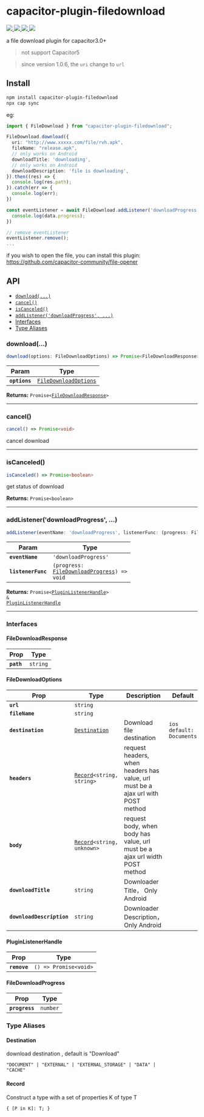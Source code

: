 # capacitor-plugin-filedownload
<p align="left">
  <a href="https://img.shields.io/badge/support-Android-516BEB?logo=android&logoColor=white&style=plastic">
    <img src="https://img.shields.io/badge/support-Android-516BEB?style=plastic">
  </a>
  <a href="https://img.shields.io/badge/support-Android-516BEB?logo=android&logoColor=white&style=plastic">
    <img src="https://img.shields.io/badge/support-IOS-516BEB?style=plastic">
  </a>
  <a href="https://www.npmjs.com/package/capacitor-plugin-filedownload">
    <img src="https://img.shields.io/npm/v/capacitor-plugin-filedownload/latest.svg">
  </a>
  <a href="https://www.npmjs.com/package/capacitor-plugin-filedownload">
    <img src="https://img.shields.io/npm/dm/capacitor-plugin-filedownload.svg"/>
  </a>
</p>
a file download plugin for capacitor3.0+

> not support Capacitor5

> since version 1.0.6, the `uri` change to `url`

## Install

```bash
npm install capacitor-plugin-filedownload
npx cap sync
```
eg:
```ts
import { FileDownload } from "capacitor-plugin-filedownload";

FileDownload.download({
  uri: "http://www.xxxxx.com/file/rvh.apk",
  fileName: "release.apk",
  // only works on Android
  downloadTitle: 'downloading',
  // only works on Android
  downloadDescription: 'file is downloading',
}).then((res) => {
  console.log(res.path);
}).catch(err => {
  console.log(err);
})

const eventListener = await FileDownload.addListener('downloadProgress', data =>{
  console.log(data.progress);
})

// remove eventListener
eventListener.remove();
...
```
if you wish to open the file, you can install this plugin:
https://github.com/capacitor-community/file-opener

## API

<docgen-index>

* [`download(...)`](#download)
* [`cancel()`](#cancel)
* [`isCanceled()`](#iscanceled)
* [`addListener('downloadProgress', ...)`](#addlistenerdownloadprogress)
* [Interfaces](#interfaces)
* [Type Aliases](#type-aliases)

</docgen-index>

<docgen-api>
<!--Update the source file JSDoc comments and rerun docgen to update the docs below-->

### download(...)

```typescript
download(options: FileDownloadOptions) => Promise<FileDownloadResponse>
```

| Param         | Type                                                                |
| ------------- | ------------------------------------------------------------------- |
| **`options`** | <code><a href="#filedownloadoptions">FileDownloadOptions</a></code> |

**Returns:** <code>Promise&lt;<a href="#filedownloadresponse">FileDownloadResponse</a>&gt;</code>

--------------------


### cancel()

```typescript
cancel() => Promise<void>
```

cancel download

--------------------


### isCanceled()

```typescript
isCanceled() => Promise<boolean>
```

get status of download

**Returns:** <code>Promise&lt;boolean&gt;</code>

--------------------


### addListener('downloadProgress', ...)

```typescript
addListener(eventName: 'downloadProgress', listenerFunc: (progress: FileDownloadProgress) => void) => Promise<PluginListenerHandle> & PluginListenerHandle
```

| Param              | Type                                                                                         |
| ------------------ | -------------------------------------------------------------------------------------------- |
| **`eventName`**    | <code>'downloadProgress'</code>                                                              |
| **`listenerFunc`** | <code>(progress: <a href="#filedownloadprogress">FileDownloadProgress</a>) =&gt; void</code> |

**Returns:** <code>Promise&lt;<a href="#pluginlistenerhandle">PluginListenerHandle</a>&gt; & <a href="#pluginlistenerhandle">PluginListenerHandle</a></code>

--------------------


### Interfaces


#### FileDownloadResponse

| Prop       | Type                |
| ---------- | ------------------- |
| **`path`** | <code>string</code> |


#### FileDownloadOptions

| Prop                      | Type                                                             | Description                                                                      | Default                             |
| ------------------------- | ---------------------------------------------------------------- | -------------------------------------------------------------------------------- | ----------------------------------- |
| **`url`**                 | <code>string</code>                                              |                                                                                  |                                     |
| **`fileName`**            | <code>string</code>                                              |                                                                                  |                                     |
| **`destination`**         | <code><a href="#destination">Destination</a></code>              | Download file destination                                                        | <code>ios default: Documents</code> |
| **`headers`**             | <code><a href="#record">Record</a>&lt;string, string&gt;</code>  | request headers, when headers has value, url must be a ajax url with POST method |                                     |
| **`body`**                | <code><a href="#record">Record</a>&lt;string, unknown&gt;</code> | request body, when body has value, url must be a ajax url width POST method      |                                     |
| **`downloadTitle`**       | <code>string</code>                                              | Downloader Title， Only Android                                                   |                                     |
| **`downloadDescription`** | <code>string</code>                                              | Downloader Description， Only Android                                             |                                     |


#### PluginListenerHandle

| Prop         | Type                                      |
| ------------ | ----------------------------------------- |
| **`remove`** | <code>() =&gt; Promise&lt;void&gt;</code> |


#### FileDownloadProgress

| Prop           | Type                |
| -------------- | ------------------- |
| **`progress`** | <code>number</code> |


### Type Aliases


#### Destination

download destination , default is "Download"

<code>"DOCUMENT" | "EXTERNAL" | "EXTERNAL_STORAGE" | "DATA" | "CACHE"</code>


#### Record

Construct a type with a set of properties K of type T

<code>{
 [P in K]: T;
 }</code>

</docgen-api>
